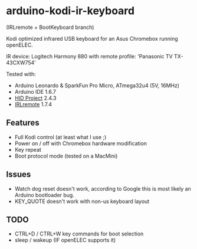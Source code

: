 # arduino-kodi-ir-keyboard
(IRLremote + BootKeyboard branch)
 
Kodi optimized infrared USB keyboard for an Asus Chromebox running openELEC.

IR device: Logitech Harmony 880 with remote profile: 'Panasonic TV TX-43CXW754'

Tested with: 
- Arduino Leonardo & SparkFun Pro Micro, ATmega32u4 (5V, 16MHz)
- Arduino IDE 1.6.7
- [HID Project](https://github.com/NicoHood/HID "HID Project") 2.4.3
- [IRLremote](https://github.com/NicoHood/IRLremote "IRLremote") 1.7.4

## Features
- Full Kodi control (at least what I use ;)
- Power on / off with Chromebox hardware modification
- Key repeat
- Boot protocol mode (tested on a MacMini)

## Issues
- Watch dog reset doesn't work, according to Google this is most likely an Arduino bootloader bug.
- KEY_QUOTE doesn't work with non-us keyboard layout
  
## TODO
- CTRL+D / CTRL+W key commands for boot selection 
- sleep / wakeup (IF openELEC supports it)
